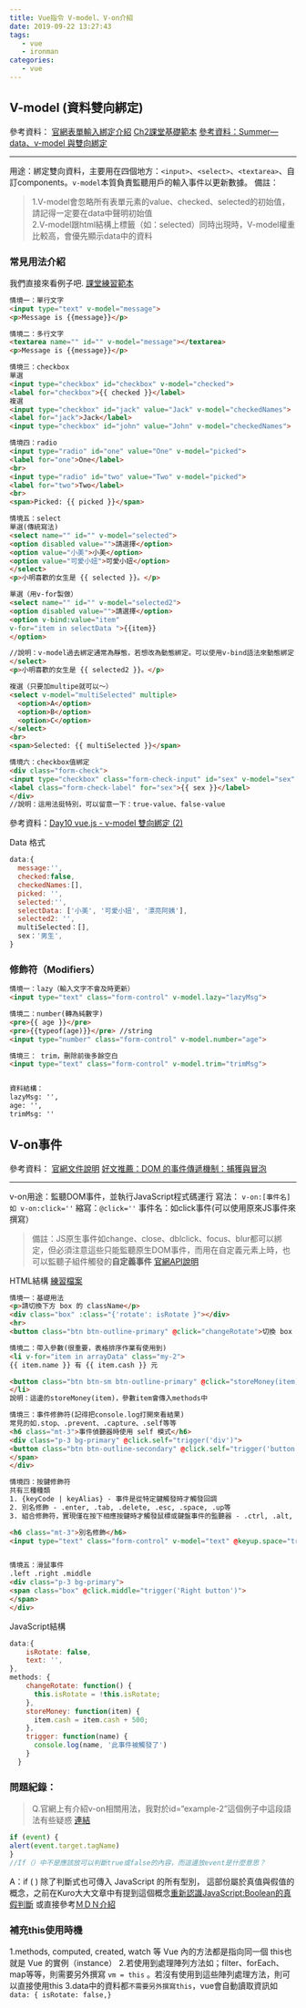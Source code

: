 ```yaml
---
title: Vue指令 V-model、V-on介紹
date: 2019-09-22 13:27:43
tags:
   - vue 
   - ironman
categories:
   - vue
---
```

## V-model (資料雙向綁定)
參考資料：
[官網表單輸入綁定介紹](https://cn.vuejs.org/v2/guide/forms.html)
[Ch2課堂基礎範本](https://jsbin.com/bafayot/12/edit?html,output)
[參考資料：Summer— data、v-model 與雙向綁定](https://cythilya.github.io/2017/04/14/vue-data-v-model/)
<!-- more -->
- - - -
用途：綁定雙向資料，主要用在四個地方：`<input>`、`<select>`、`<textarea>`、自訂components。`v-model`本質負責監聽用戶的輸入事件以更新數據。
備註：
> 1.V-model會忽略所有表單元素的value、checked、selected的初始值，請記得一定要在data中聲明初始值  
> 2.V-model跟html結構上標籤（如：selected）同時出現時，V-model權重比較高，會優先顯示data中的資料  
### 常見用法介紹
我們直接來看例子吧. [課堂練習範本](https://codepen.io/chunwen/pen/oKMjBx?editors=1010#0)
```html
情境一：單行文字
<input type="text" v-model="message">
<p>Message is {{message}}</p>

情境二：多行文字
<textarea name="" id="" v-model="message"></textarea>
<p>Message is {{message}}</p>

情境三：checkbox
單選
<input type="checkbox" id="checkbox" v-model="checked">
<label for="checkbox">{{ checked }}</label>
複選
<input type="checkbox" id="jack" value="Jack" v-model="checkedNames">
<label for="jack">Jack</label>
<input type="checkbox" id="john" value="John" v-model="checkedNames">

情境四：radio
<input type="radio" id="one" value="One" v-model="picked">
<label for="one">One</label>
<br>
<input type="radio" id="two" value="Two" v-model="picked">
<label for="two">Two</label>
<br>
<span>Picked: {{ picked }}</span>

情境五：select
單選(傳統寫法)
<select name="" id="" v-model="selected">
<option disabled value="">請選擇</option>
<option value="小美">小美</option>
<option value="可愛小妞">可愛小妞</option>
</select>
<p>小明喜歡的女生是 {{ selected }}。</p>

單選（用v-for製做）
<select name="" id="" v-model="selected2">
<option disabled value="">請選擇</option>
<option v-bind:value="item" 
v-for="item in selectData ">{{item}}
</option>  

//說明：v-model過去綁定通常為靜態，若想改為動態綁定。可以使用v-bind語法來動態綁定
</select>
<p>小明喜歡的女生是 {{ selected2 }}。</p>

複選（只要加multipe就可以～）
<select v-model="multiSelected" multiple>
  <option>A</option>
  <option>B</option>
  <option>C</option>
</select>
<br>
<span>Selected: {{ multiSelected }}</span>

情境六：checkbox值綁定
<div class="form-check">
<input type="checkbox" class="form-check-input" id="sex" v-model="sex" true-value="男生" false-value="女生">
<label class="form-check-label" for="sex">{{ sex }}</label>
</div>
//說明：這用法挺特別，可以留意一下：true-value、false-value

```
參考資料：[Day10 vue.js - v-model 雙向綁定 (2)](https://ithelp.ithome.com.tw/articles/10214919)

Data 格式
```javascript
data:{
  message:'',
  checked:false, 
  checkedNames:[],
  picked: '',
  selected:'',
  selectData: ['小美', '可愛小妞', '漂亮阿姨'],
  selected2: '',
  multiSelected：[],
  sex：'男生',
}
```
### 修飾符（Modifiers）
```html
情境一：lazy（輸入文字不會及時更新）
<input type="text" class="form-control" v-model.lazy="lazyMsg">

情境二：number(轉為純數字)
<pre>{{ age }}</pre>
<pre>{{typeof(age)}}</pre> //string
<input type="number" class="form-control" v-model.number="age">

情境三： trim，刪除前後多餘空白       
<input type="text" class="form-control" v-model.trim="trimMsg">


資料結構：
lazyMsg: '',
age: '',
trimMsg: ''
```

## V-on事件
參考資料：
[官網文件說明](https://cn.vuejs.org/v2/guide/events.html)
[好文推薦：DOM 的事件傳遞機制：捕獲與冒泡](https://blog.techbridge.cc/2017/07/15/javascript-event-propagation/)
- - - -
v-on用途：監聽DOM事件，並執行JavaScript程式碼運行
寫法： `v-on:[事件名] 如 v-on:click=''`
縮寫：`@click=''`
事件名：如click事件(可以使用原來JS事件來撰寫）
> 備註：JS原生事件如change、close、dblclick、focus、blur都可以綁定，但必須注意這些只能監聽原生DOM事件，而用在自定義元素上時，也可以監聽子組件觸發的**自定義事件** [官網API說明](https://cn.vuejs.org/v2/api/#v-on)  

HTML結構 [練習檔案](https://codepen.io/chunwen/pen/gVjoWQ?editors=1011)
```html
情境一：基礎用法
<p>請切換下方 box 的 className</p>
<div class="box" :class="{'rotate': isRotate }"></div>
<hr>
<button class="btn btn-outline-primary" @click="changeRotate">切換 box 樣式</button>

情境二：帶入參數(很重要，表格排序作業有使用到)
<li v-for="item in arrayData" class="my-2">
{{ item.name }} 有 {{ item.cash }} 元

<button class="btn btn-sm btn-outline-primary" @click="storeMoney(item)">儲值</button>
</li>
說明：這邊的storeMoney(item)，參數item會傳入methods中

情境三：事件修飾符(記得把console.log打開來看結果)
常見的如.stop、.prevent、.capture、.self等等
<h6 class="mt-3">事件偵聽器時使用 self 模式</h6>
<div class="p-3 bg-primary" @click.self="trigger('div')">
<button class="btn btn-outline-secondary" @click.self="trigger('button')">按我</button>
</span>
</div>

情境四：按鍵修飾符
共有三種種類
1. {keyCode | keyAlias} - 事件是從特定鍵觸發時才觸發回調
2. 別名修飾 - .enter, .tab, .delete, .esc, .space, .up等
3. 組合修飾符，實現僅在按下相應按鍵時才觸發鼠標或鍵盤事件的監聽器 - .ctrl, .alt, .shift, .meta

<h6 class="mt-3">別名修飾</h6>
<input type="text" class="form-control" v-model="text" @keyup.space="trigger('space')">


情境五：滑鼠事件
.left .right .middle
<div class="p-3 bg-primary">
<span class="box" @click.middle="trigger('Right button')">
</span>
</div>

```
JavaScript結構
```javascript
data:{
    isRotate: false,
    text: '',
},
methods: {
    changeRotate: function() {
      this.isRotate = !this.isRotate;
    },
    storeMoney: function(item) {
      item.cash = item.cash + 500;
    },
    trigger: function(name) {
      console.log(name, '此事件被觸發了')
    }
  }

```

### 問題紀錄：
> Q.官網上有介紹v-on相關用法，我對於id=“example-2”這個例子中這段語法有些疑惑 [連結](https://cn.vuejs.org/v2/guide/events.html#%E4%BA%8B%E4%BB%B6%E5%A4%84%E7%90%86%E6%96%B9%E6%B3%95)   
```javascript
if (event) {
alert(event.target.tagName)
}
//If（）中不是應該放可以判斷true或false的內容，而這邊放event是什麼意思？
```
A：if ( ) 除了判斷式也可傳入 JavaScript 的所有型別， 這部份屬於真值與假值的概念，之前在Kuro大大文章中有提到這個概念[重新認識JavaScript:Boolean的真假判斷](https://ithelp.ithome.com.tw/articles/10191343) 或直接參考[ＭＤＮ介紹](https://developer.mozilla.org/zh-CN/docs/Glossary/Truthy)

### 補充this使用時機
1.methods, computed, created, watch 等 Vue 內的方法都是指向同一個 this也就是 Vue 的實例（instance）
2.若使用到處理陣列方法如；filter、forEach、map等等，則需要另外撰寫 `vm = this` 。若沒有使用到這些陣列處理方法，則可以直接使用this
3.data中的資料都`不需要另外撰寫this`，vue會自動讀取資訊如
`data: { isRotate: false,}`

